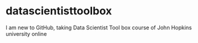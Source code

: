 datascientisttoolbox
====================

I am new to GitHub, taking Data Scientist Tool box course of John Hopkins university online
